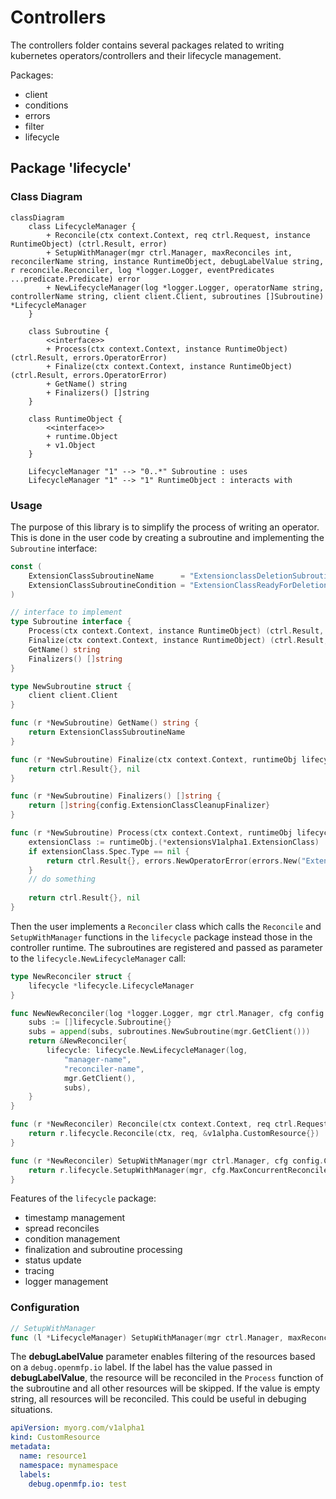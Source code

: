 # Controllers

The controllers folder contains several packages related to writing kubernetes operators/controllers and their lifecycle management.

Packages:
- client
- conditions
- errors
- filter
- lifecycle

## Package 'lifecycle'

### Class Diagram

```mermaid
classDiagram
    class LifecycleManager {
        + Reconcile(ctx context.Context, req ctrl.Request, instance RuntimeObject) (ctrl.Result, error)
        + SetupWithManager(mgr ctrl.Manager, maxReconciles int, reconcilerName string, instance RuntimeObject, debugLabelValue string, r reconcile.Reconciler, log *logger.Logger, eventPredicates ...predicate.Predicate) error
        + NewLifecycleManager(log *logger.Logger, operatorName string, controllerName string, client client.Client, subroutines []Subroutine) *LifecycleManager
    }

    class Subroutine {
        <<interface>>
        + Process(ctx context.Context, instance RuntimeObject) (ctrl.Result, errors.OperatorError)
        + Finalize(ctx context.Context, instance RuntimeObject) (ctrl.Result, errors.OperatorError)
        + GetName() string
        + Finalizers() []string
    }

    class RuntimeObject {
        <<interface>>
        + runtime.Object
        + v1.Object
    }

    LifecycleManager "1" --> "0..*" Subroutine : uses
    LifecycleManager "1" --> "1" RuntimeObject : interacts with
```

### Usage

The purpose of this library is to simplify the process of writing an operator. This is done in the user code by creating a subroutine and implementing the `Subroutine` interface:

```go
const (
    ExtensionClassSubroutineName      = "ExtensionclassDeletionSubroutine"
    ExtensionClassSubroutineCondition = "ExtensionClassReadyForDeletion"
)

// interface to implement
type Subroutine interface {
	Process(ctx context.Context, instance RuntimeObject) (ctrl.Result, errors.OperatorError)
	Finalize(ctx context.Context, instance RuntimeObject) (ctrl.Result, errors.OperatorError)
	GetName() string
	Finalizers() []string
}

type NewSubroutine struct {
	client client.Client
}

func (r *NewSubroutine) GetName() string {
	return ExtensionClassSubroutineName
}

func (r *NewSubroutine) Finalize(ctx context.Context, runtimeObj lifecycle.RuntimeObject) (ctrl.Result, errors.OperatorError) {
	return ctrl.Result{}, nil
}

func (r *NewSubroutine) Finalizers() []string {
	return []string{config.ExtensionClassCleanupFinalizer}
}

func (r *NewSubroutine) Process(ctx context.Context, runtimeObj lifecycle.RuntimeObject) (ctrl.Result, errors.OperatorError) {
	extensionClass := runtimeObj.(*extensionsV1alpha1.ExtensionClass)
    if extensionClass.Spec.Type == nil {
        return ctrl.Result{}, errors.NewOperatorError(errors.New("ExtensionClass type is not set"), true, false)
    }
    // do something
	
    return ctrl.Result{}, nil
}
```

Then the user implements a `Reconciler` class which calls the `Reconcile` and `SetupWithManager` functions in the `lifecycle` package instead those in the controller runtime. The subroutines are registered and passed as parameter to the `lifecycle.NewLifecycleManager` call:

```go
type NewReconciler struct {
	lifecycle *lifecycle.LifecycleManager
}

func NewNewReconciler(log *logger.Logger, mgr ctrl.Manager, cfg config.Config) *NewReconciler {
	subs := []lifecycle.Subroutine{}
	subs = append(subs, subroutines.NewSubroutine(mgr.GetClient()))
	return &NewReconciler{
		lifecycle: lifecycle.NewLifecycleManager(log,
			"manager-name",
			"reconciler-name",
			mgr.GetClient(),
			subs),
	}
}

func (r *NewReconciler) Reconcile(ctx context.Context, req ctrl.Request) (ctrl.Result, error) {
	return r.lifecycle.Reconcile(ctx, req, &v1alpha.CustomResource{})
}

func (r *NewReconciler) SetupWithManager(mgr ctrl.Manager, cfg config.Config, log *logger.Logger, eventPredicates ...predicate.Predicate) error {
	return r.lifecycle.SetupWithManager(mgr, cfg.MaxConcurrentReconciles, "reconciler-name", &v1alpha.CustomResource{}, cfg.DebugLabelValue, r, log, eventPredicates...)
}
```

Features of the `lifecycle` package:
- timestamp management
- spread reconciles
- condition management
- finalization and subroutine processing
- status update
- tracing
- logger management

### Configuration

```go
// SetupWithManager
func (l *LifecycleManager) SetupWithManager(mgr ctrl.Manager, maxReconciles int, reconcilerName string, instance RuntimeObject, debugLabelValue string, r reconcile.Reconciler, log *logger.Logger, eventPredicates ...predicate.Predicate) error
```

The **debugLabelValue** parameter enables filtering of the resources based on a `debug.openmfp.io` label. If the label has the value passed in **debugLabelValue**, the resource will be reconciled in the `Process` function of the subroutine and all other resources will be skipped. If the value is empty string, all resources will be reconciled. This could be useful in debuging situations.

```yaml
apiVersion: myorg.com/v1alpha1
kind: CustomResource
metadata:
  name: resource1
  namespace: mynamespace
  labels:
    debug.openmfp.io: test
```
